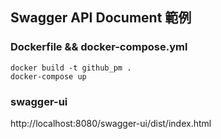 ## Swagger API Document 範例


### Dockerfile && docker-compose.yml
```
docker build -t github_pm .
docker-compose up
```


### swagger-ui

http://localhost:8080/swagger-ui/dist/index.html


